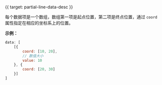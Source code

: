 {{ target: partial-line-data-desc }}

每个数据项是一个数组，数组第一项是起点位置，第二项是终点位置，通过 `coord` 属性指定在相应的坐标系上的位置。

**示例：**
```js
data: [
    [{
        coord: [10, 20],
        // 数值大小
        value: 10
    }, {
        coord: [20, 30]
    }]
]
```
